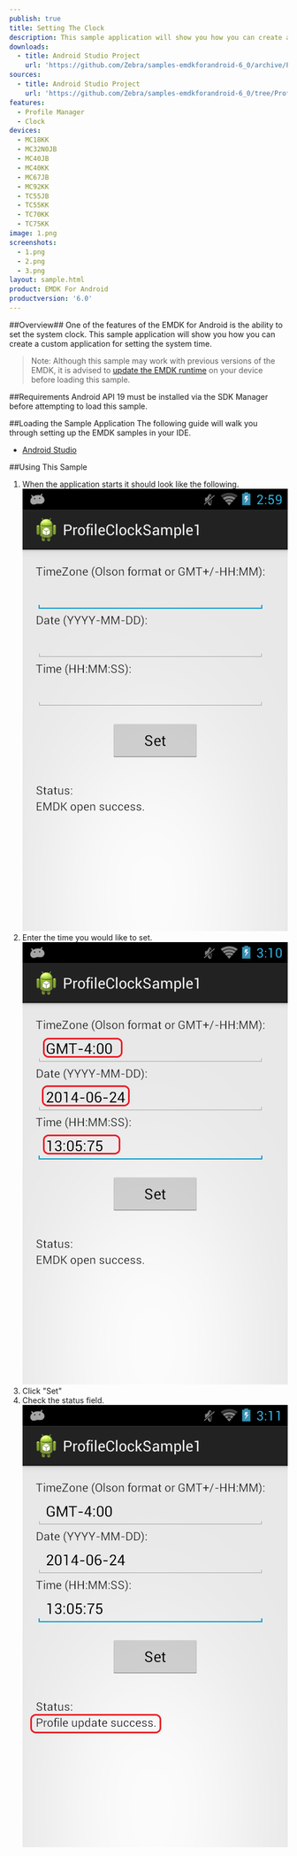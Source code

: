 ```yaml
---
publish: true
title: Setting The Clock
description: This sample application will show you how you can create a custom application for setting the system time using the Clock Feature of Profile Manager.
downloads:
  - title: Android Studio Project
    url: 'https://github.com/Zebra/samples-emdkforandroid-6_0/archive/ProfileClockSample1.zip'
sources:
  - title: Android Studio Project
    url: 'https://github.com/Zebra/samples-emdkforandroid-6_0/tree/ProfileClockSample1'
features:
  - Profile Manager
  - Clock
devices:
  - MC18KK
  - MC32N0JB
  - MC40JB
  - MC40KK
  - MC67JB
  - MC92KK
  - TC55JB
  - TC55KK
  - TC70KK
  - TC75KK
image: 1.png
screenshots:
  - 1.png
  - 2.png
  - 3.png
layout: sample.html
product: EMDK For Android
productversion: '6.0'
---
```


##Overview##
One of the features of the EMDK for Android is the ability to set the system clock. This sample application will show you how you can create a custom application for setting the system time. 

>Note: Although this sample may work with previous versions of the EMDK, it is advised to [update the EMDK runtime](../../guide/setupDevice/) on your device before loading this sample.


##Requirements
Android API 19 must be installed via the SDK Manager before attempting to load this sample. 

##Loading the Sample Application
The following guide will walk you through setting up the EMDK samples in your IDE.

* [Android Studio](/emdk-for-android/6-0/guide/emdksamples_androidstudio)

##Using This Sample
1. When the application starts it should look like the following.  
  ![img](3_1.png)  
2. Enter the time you would like to set.  
  ![img](3_2.png)    
3.  Click "Set" 
4.  Check the status field.   
  ![img](3_3.png)  



















